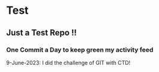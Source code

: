 # Test
## Just a Test Repo !!
### One Commit a Day to keep green my activity feed 

9-June-2023: I did the challenge of GIT with CTD!


